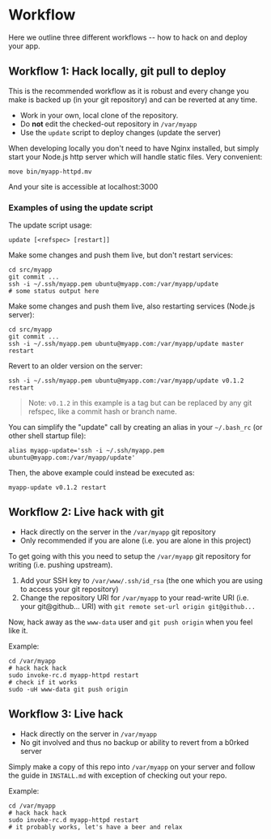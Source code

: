 # Workflow

Here we outline three different workflows -- how to hack on and deploy your app.

## Workflow 1: Hack locally, git pull to deploy

This is the recommended workflow as it is robust and every change you make is backed up (in your git repository) and can be reverted at any time.

- Work in your own, local clone of the repository.
- Do **not** edit the checked-out repository in `/var/myapp`
- Use the `update` script to deploy changes (update the server)

When developing locally you don't need to have Nginx installed, but simply start your Node.js http server which will handle static files. Very convenient:

    move bin/myapp-httpd.mv

And your site is accessible at localhost:3000


### Examples of using the update script

The update script usage:

    update [<refspec> [restart]]

Make some changes and push them live, but don't restart services:

    cd src/myapp
    git commit ...
    ssh -i ~/.ssh/myapp.pem ubuntu@myapp.com:/var/myapp/update
    # some status output here

Make some changes and push them live, also restarting services (Node.js server):

    cd src/myapp
    git commit ...
    ssh -i ~/.ssh/myapp.pem ubuntu@myapp.com:/var/myapp/update master restart

Revert to an older version on the server:

    ssh -i ~/.ssh/myapp.pem ubuntu@myapp.com:/var/myapp/update v0.1.2 restart

> Note: `v0.1.2` in this example is a tag but can be replaced by any git refspec, like a commit hash or branch name.

You can simplify the "update" call by creating an alias in your `~/.bash_rc` (or other shell startup file):

    alias myapp-update='ssh -i ~/.ssh/myapp.pem ubuntu@myapp.com:/var/myapp/update'

Then, the above example could instead be executed as:

    myapp-update v0.1.2 restart


## Workflow 2: Live hack with git

- Hack directly on the server in the `/var/myapp` git repository
- Only recommended if you are alone (i.e. you are alone in this project)

To get going with this you need to setup the `/var/myapp` git repository for writing (i.e. pushing upstream).

1. Add your SSH key to `/var/www/.ssh/id_rsa` (the one which you are using to access your git repository)
2. Change the repository URI for `/var/myapp` to your read-write URI (i.e. your git@github... URI) with `git remote set-url origin git@github...`

Now, hack away as the `www-data` user and `git push origin` when you feel like it.

Example:

    cd /var/myapp
    # hack hack hack
    sudo invoke-rc.d myapp-httpd restart
    # check if it works
    sudo -uH www-data git push origin


## Workflow 3: Live hack

- Hack directly on the server in `/var/myapp`
- No git involved and thus no backup or ability to revert from a b0rked server

Simply make a copy of this repo into `/var/myapp` on your server and follow the guide in `INSTALL.md` with exception of checking out your repo.

Example:

    cd /var/myapp
    # hack hack hack
    sudo invoke-rc.d myapp-httpd restart
    # it probably works, let's have a beer and relax
